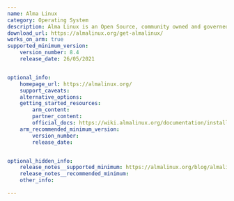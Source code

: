 ```yaml
---
name: Alma Linux
category: Operating System
description: Alma Linux is an Open Source, community owned and governed, forever-free enterprise Linux distribution, focused on long-term stability, providing a robust production-grade platform.
download_url: https://almalinux.org/get-almalinux/
works_on_arm: true
supported_minimum_version:
    version_number: 8.4
    release_date: 26/05/2021


optional_info:
    homepage_url: https://almalinux.org/
    support_caveats:
    alternative_options:
    getting_started_resources:
        arm_content: 
        partner_content: 
        official_docs: https://wiki.almalinux.org/documentation/installation-guide.html#requirements
    arm_recommended_minimum_version:
        version_number: 
        release_date:


optional_hidden_info:
    release_notes__supported_minimum: https://almalinux.org/blog/almalinux-os-8-4-for-arm-aarch64-now-available/
    release_notes__recommended_minimum:
    other_info: 
    
---
```

